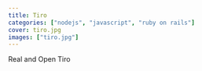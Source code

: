 ```yaml
---
title: Tiro
categories: ["nodejs", "javascript", "ruby on rails"]
cover: tiro.jpg
images: ["tiro.jpg"]
---
```


Real and Open Tiro
